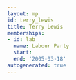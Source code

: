 ```yaml
---
layout: mp
id: terry_lewis
title: Terry Lewis
memberships:
- id: lab
  name: Labour Party
  start: 
  end: '2005-03-18'
autogenerated: true
---
```


